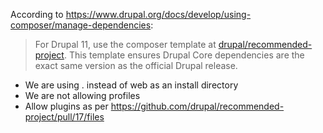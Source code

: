 According to https://www.drupal.org/docs/develop/using-composer/manage-dependencies:

> For Drupal 11, use the composer template at [drupal/recommended-project](https://github.com/drupal/recommended-project). This template ensures Drupal Core dependencies are the exact same version as the official Drupal release.

* We are using . instead of web as an install directory
* We are not allowing profiles
* Allow plugins as per https://github.com/drupal/recommended-project/pull/17/files

